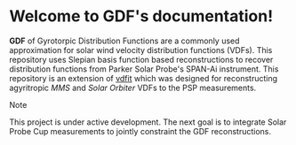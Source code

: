 Welcome to GDF's documentation!
===================================
**GDF** of Gyrotorpic Distribution Functions are a commonly used approximation for solar wind velocity distribution functions (VDFs).
This repository uses Slepian basis function based reconstructions to recover distribution functions from Parker Solar Probe's SPAN-Ai
instrument. This repository is an extension of [vdfit](https://github.com/srijaniiserprinceton/VDF_paper1_ESA) which was designed for 
reconstructing agyritropic *MMS* and *Solar Orbiter* VDFs to the PSP measurements.

>[!NOTE]
>This project is under active development. The next goal is to integrate Solar Probe Cup measurements to jointly constraint the GDF reconstructions.
